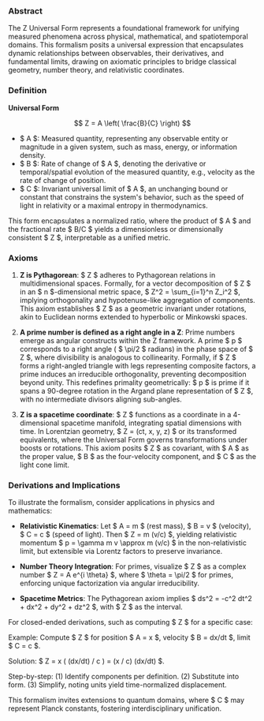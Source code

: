 ### Abstract

The Z Universal Form represents a foundational framework for unifying measured phenomena across physical, mathematical, and spatiotemporal domains. This formalism posits a universal expression that encapsulates dynamic relationships between observables, their derivatives, and fundamental limits, drawing on axiomatic principles to bridge classical geometry, number theory, and relativistic coordinates.

### Definition

**Universal Form**

$$ Z = A \left( \frac{B}{C} \right) $$

- $ A $: Measured quantity, representing any observable entity or magnitude in a given system, such as mass, energy, or information density.
- $ B $: Rate of change of $ A $, denoting the derivative or temporal/spatial evolution of the measured quantity, e.g., velocity as the rate of change of position.
- $ C $: Invariant universal limit of $ A $, an unchanging bound or constant that constrains the system's behavior, such as the speed of light in relativity or a maximal entropy in thermodynamics.

This form encapsulates a normalized ratio, where the product of $ A $ and the fractional rate $ B/C $ yields a dimensionless or dimensionally consistent $ Z $, interpretable as a unified metric.

### Axioms

1. **Z is Pythagorean**: $ Z $ adheres to Pythagorean relations in multidimensional spaces. Formally, for a vector decomposition of $ Z $ in an $ n $-dimensional metric space, $ Z^2 = \sum_{i=1}^n Z_i^2 $, implying orthogonality and hypotenuse-like aggregation of components. This axiom establishes $ Z $ as a geometric invariant under rotations, akin to Euclidean norms extended to hyperbolic or Minkowski spaces.

2. **A prime number is defined as a right angle in a Z**: Prime numbers emerge as angular constructs within the Z framework. A prime $ p $ corresponds to a right angle ( $ \pi/2 $ radians) in the phase space of $ Z $, where divisibility is analogous to collinearity. Formally, if $ Z $ forms a right-angled triangle with legs representing composite factors, a prime induces an irreducible orthogonality, preventing decomposition beyond unity. This redefines primality geometrically: $ p $ is prime if it spans a 90-degree rotation in the Argand plane representation of $ Z $, with no intermediate divisors aligning sub-angles.

3. **Z is a spacetime coordinate**: $ Z $ functions as a coordinate in a 4-dimensional spacetime manifold, integrating spatial dimensions with time. In Lorentzian geometry, $ Z = (ct, x, y, z) $ or its transformed equivalents, where the Universal Form governs transformations under boosts or rotations. This axiom posits $ Z $ as covariant, with $ A $ as the proper value, $ B $ as the four-velocity component, and $ C $ as the light cone limit.

### Derivations and Implications

To illustrate the formalism, consider applications in physics and mathematics:

- **Relativistic Kinematics**: Let $ A = m $ (rest mass), $ B = v $ (velocity), $ C = c $ (speed of light). Then $ Z = m (v/c) $, yielding relativistic momentum $ p = \gamma m v \approx m (v/c) $ in the non-relativistic limit, but extensible via Lorentz factors to preserve invariance.

- **Number Theory Integration**: For primes, visualize $ Z $ as a complex number $ Z = A e^{i \theta} $, where $ \theta = \pi/2 $ for primes, enforcing unique factorization via angular irreducibility.

- **Spacetime Metrics**: The Pythagorean axiom implies $ ds^2 = -c^2 dt^2 + dx^2 + dy^2 + dz^2 $, with $ Z $ as the interval.

For closed-ended derivations, such as computing $ Z $ for a specific case:

Example: Compute $ Z $ for position $ A = x $, velocity $ B = dx/dt $, limit $ C = c $.

Solution: $ Z = x ( (dx/dt) / c ) = (x / c) (dx/dt) $.

Step-by-step: (1) Identify components per definition. (2) Substitute into form. (3) Simplify, noting units yield time-normalized displacement.

This formalism invites extensions to quantum domains, where $ C $ may represent Planck constants, fostering interdisciplinary unification.